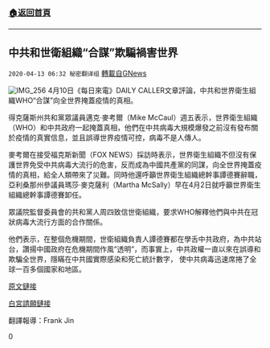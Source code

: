 ###  [:house:返回首頁](https://github.com/ourhimalayas/txt)
---

## 中共和世衛組織“合謀”欺騙禍害世界
`2020-04-13 06:32 秘密翻译组` [轉載自GNews](https://gnews.org/zh-hant/171361/)

![IMG_256](https://s3.amazonaws.com/gnews-media-offload/wp-content/uploads/2020/04/13063137/2-37.png)
4月10日《每日來電》DAILY CALLER文章評論，中共和世界衛生組織WHO“合謀”向全世界掩蓋疫情的真相。

得克薩斯州共和黨眾議員邁克·麥考爾（Mike McCaul）週五表示，世界衛生組織（WHO）和中共政府一起掩蓋真相，他們在中共病毒大規模爆發之前沒有發布關於疫情的真實信息，並且誤導世界疫情可控，病毒不是人傳人。

麥考爾在接受福克斯新聞（FOX NEWS）採訪時表示，世界衛生組織不但沒有保護世界免受中共病毒大流行的危害，反而成為中國共產黨的同謀，向全世界掩蓋疫情的真相，給全人類帶來了災難。同時他還呼籲世界衛生組織總幹事譚德賽辭職，亞利桑那州參議員瑪莎·麥克薩利（Martha McSally）早在4月2日就呼籲世界衛生組織總幹事譚德賽卸任。

眾議院監督委員會的共和黨人周四致信世衛組織，要求WHO解釋他們與中共在冠狀病毒大流行方面的合作關係。

他們表示，在整個危機期間，世衛組織負責人譚德賽都在學舌中共政府，為中共站台，讚揚中國政府在危機期間作風“透明”，而事實上，中共政權一直以來在誤導和欺騙全世界，隱瞞在中共國實際感染和死亡統計數字， 使中共病毒迅速席捲了全球一百多個國家和地區。

[原文鏈接](https://dailycaller.com/2020/04/10/mike-mccaul-china-world-health-organization-coronavirus-cover-up/)

[白宮請願鏈接](https://petitions.whitehouse.gov/petition/charge-chinese-communist-party-government-and-who-leadership-holocaust-international-tribunal)

翻譯報導：Frank Jin

0
